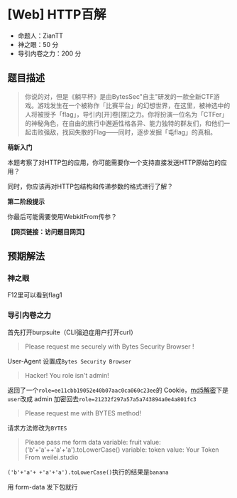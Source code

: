 # [Web] HTTP百解

- 命题人：ZianTT
- 神之眼：50 分
- 导引内卷之力：200 分

## 题目描述

<blockquote>
<p>你说的对，但是《躺平杯》是由BytesSec"自主"研发的一款全新CTF游戏。游戏发生在一个被称作「比赛平台」的幻想世界，在这里，被神选中的人将被授予「flag」，导引内[开]卷[摆]之力。你将扮演一位名为「CTFer」的神秘角色，在自由的旅行中邂逅性格各异、能力独特的群友们，和他们一起击败强敌，找回失散的Flag——同时，逐步发掘「屯flag」的真相。</p>
</blockquote>
<div class="well">
<strong>萌新入门</strong>
<p>
本题考察了对HTTP包的应用，你可能需要你一个支持直接发送HTTP原始包的应用？
</p>
<p>
同时，你应该再对HTTP包结构和传递参数的格式进行了解？
</p>
</div>

<div class="well">
<strong>第二阶段提示</strong>
<p>
你最后可能需要使用WebkitFrom传参？
</p>
</div>

**【网页链接：访问题目网页】**

## 预期解法

### 神之眼

F12里可以看到flag1

### 导引内卷之力

首先打开burpsuite（CLI强迫症用户打开curl）

> Please request me securely with Bytes Security Browser !

User-Agent 设置成`Bytes Security Browser`

> Hacker! You role isn't admin!

返回了一个`role=ee11cbb19052e40b07aac0ca060c23ee`的 Cookie，[md5解密](https://www.cmd5.com/)下是`user`改成 admin 加密回去`role=21232f297a57a5a743894a0e4a801fc3`

> Please request me with BYTES method!

请求方法修改为`BYTES`

> Please pass me form data
> variable: fruit
> value: (&#39;b&#39;+&#39;a&#39;++&#39;a&#39;+&#39;a&#39;).toLowerCase()
> variable: token
> value: Your Token From weilei.studio

`('b'+'a'+ +'a'+'a').toLowerCase()`执行的结果是`banana`

用 form-data 发下包就行
